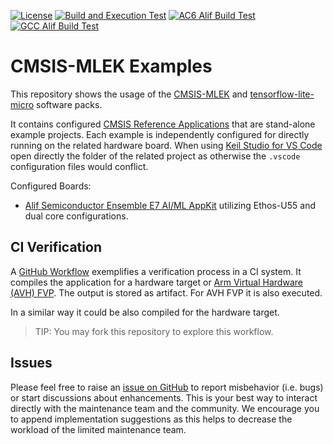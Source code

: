 [![License](https://img.shields.io/github/license/Arm-Examples/cmsis-mlek-examples?label)](https://github.com/Arm-Examples/cmsis-mlek-examples/blob/main/LICENSE)
[![Build and Execution Test](https://img.shields.io/github/actions/workflow/status/Arm-Examples/cmsis-mlek-examples/test_audio.yaml?logo=arm&logoColor=0091bd&label=Audio%20Build%20and%20Run%20Test)](https://github.com/Arm-Examples/cmsis-mlek-examples/tree/main/.github/workflows/test_audio.yaml)
[![AC6 Alif Build Test](https://img.shields.io/github/actions/workflow/status/Arm-Examples/cmsis-mlek-examples/AC6_test_build.yaml?logo=arm&logoColor=0091bd&label=AC6%20Alif%20Build%20Test)](https://github.com/Arm-Examples/cmsis-mlek-examples/tree/main/.github/workflows/AC6_test_build.yaml)
[![GCC Alif Build Test](https://img.shields.io/github/actions/workflow/status/Arm-Examples/cmsis-mlek-examples/GCC_test_build.yaml?logo=arm&logoColor=0091bd&label=AC6%20Alif%20Build%20Test)](https://github.com/Arm-Examples/cmsis-mlek-examples/tree/main/.github/workflows/GCC_test_build.yaml)

# CMSIS-MLEK Examples

This repository shows the usage of the [CMSIS-MLEK](https://www.keil.arm.com/packs/cmsis-mlek-arm/overview/) and [tensorflow-lite-micro](https://www.keil.arm.com/packs/tensorflow-lite-micro-tensorflow/overview/) software packs.

It contains configured [CMSIS Reference Applications](https://open-cmsis-pack.github.io/cmsis-toolbox/ReferenceApplications/) that are stand-alone example projects. Each example is independently configured for directly running on the related hardware board. When using [Keil Studio for VS Code](https://www.keil.arm.com/) open directly the folder of the related project as otherwise the `.vscode` configuration files would conflict.

Configured Boards:

- [Alif Semiconductor Ensemble E7 AI/ML AppKit](./Alif) utilizing Ethos-U55 and dual core configurations.

## CI Verification

A [GitHub Workflow](https://github.com/Arm-Examples/cmsis-mlek-examples/blob/main/.github/workflows/test_audio.yaml) exemplifies a verification process in a CI system. It compiles the application for a hardware target or [Arm Virtual Hardware (AVH) FVP](https://github.com/ARM-software/AVH). The output is stored as artifact. For AVH FVP it is also executed.

In a similar way it could be also compiled for the hardware target.

> TIP: You may fork this repository to explore this workflow.

## Issues

Please feel free to raise an [issue on GitHub](issues) to report misbehavior (i.e. bugs) or start discussions about enhancements. This is your best way to interact directly with the maintenance team and the community. We encourage you to append implementation suggestions as this helps to decrease the workload of the limited maintenance team.
